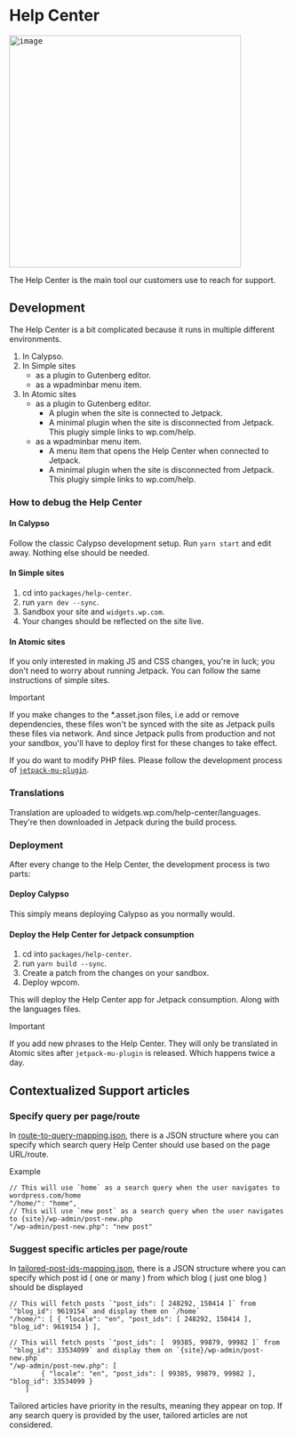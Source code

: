# Help Center

<kbd><img width="417" alt="image" src="https://github.com/Automattic/wp-calypso/assets/17054134/05e99f88-59ea-4303-889c-bd6b9cc52ce7"></kbd>


The Help Center is the main tool our customers use to reach for support.

## Development

The Help Center is a bit complicated because it runs in multiple different environments.

1. In Calypso.
2. In Simple sites
	- as a plugin to Gutenberg editor.
	- as a wpadminbar menu item.
4. In Atomic sites 
	- as a plugin to Gutenberg editor.
		- A plugin when the site is connected to Jetpack.
		- A minimal plugin when the site is disconnected from Jetpack. This plugiy simple links to wp.com/help.
	- as a wpadminbar menu item.
		- A menu item that opens the Help Center when connected to Jetpack.
		- A minimal plugin when the site is disconnected from Jetpack. This plugiy simple links to wp.com/help.

### How to debug the Help Center

#### In Calypso

Follow the classic Calypso development setup. Run `yarn start` and edit away. Nothing else should be needed.

#### In Simple sites

1. cd into `packages/help-center`.
2. run `yarn dev --sync`.
3. Sandbox your site and `widgets.wp.com`.
4. Your changes should be reflected on the site live.

#### In Atomic sites

If you only interested in making JS and CSS changes, you're in luck; you don't need to worry about running Jetpack. You can follow the same instructions of simple sites.

> [!IMPORTANT]
> If you make changes to the *.asset.json files, i.e add or remove dependencies, these files won't be synced with the site as Jetpack pulls these files via network. And since Jetpack pulls from production and not your sandbox, you'll have to deploy first for these changes to take effect.

If you do want to modify PHP files. Please follow the development process of [`jetpack-mu-plugin`](https://github.com/Automattic/jetpack/blob/move/help-center/projects/packages/jetpack-mu-wpcom/README.md).

### Translations

Translation are uploaded to widgets.wp.com/help-center/languages. They're then downloaded in Jetpack during the build process.

### Deployment

After every change to the Help Center, the development process is two parts:

#### Deploy Calypso
This simply means deploying Calypso as you normally would. 

#### Deploy the Help Center for Jetpack consumption
1. cd into `packages/help-center`.
2. run `yarn build --sync`.
3. Create a patch from the changes on your sandbox.
4. Deploy wpcom.

This will deploy the Help Center app for Jetpack consumption. Along with the languages files.

> [!IMPORTANT]
> If you add new phrases to the Help Center. They will only be translated in Atomic sites after `jetpack-mu-plugin` is released. Which happens twice a day.


## Contextualized Support articles 
### Specify query per page/route

In [route-to-query-mapping.json](https://github.com/Automattic/wp-calypso/blob/add/tailored_posts_help_center/packages/help-center/src/route-to-query-mapping.json), there is a JSON structure where you can specify which search query Help Center should use based on the page URL/route.

Example

```
// This will use `home` as a search query when the user navigates to wordpress.com/home
"/home/": "home",
// This will use `new post` as a search query when the user navigates to {site}/wp-admin/post-new.php
"/wp-admin/post-new.php": "new post"
```

### Suggest specific articles per page/route

In [tailored-post-ids-mapping.json](https://github.com/Automattic/wp-calypso/blob/add/tailored_posts_help_center/packages/help-center/src/tailored-post-ids-mapping.json), there is a JSON structure where you can specify which post id ( one or many ) from which blog ( just one blog ) should be displayed

```
// This will fetch posts `"post_ids": [ 248292, 150414 ]` from `"blog_id": 9619154` and display them on `/home`
"/home/": [ { "locale": "en", "post_ids": [ 248292, 150414 ], "blog_id": 9619154 } ],

// This will fetch posts `"post_ids": [  99385, 99879, 99982 ]` from `"blog_id": 33534099` and display them on `{site}/wp-admin/post-new.php`
"/wp-admin/post-new.php": [
		{ "locale": "en", "post_ids": [ 99385, 99879, 99982 ], "blog_id": 33534099 }
	]
```

Tailored articles have priority in the results, meaning they appear on top. If any search query is provided by the user, tailored articles are not considered.
